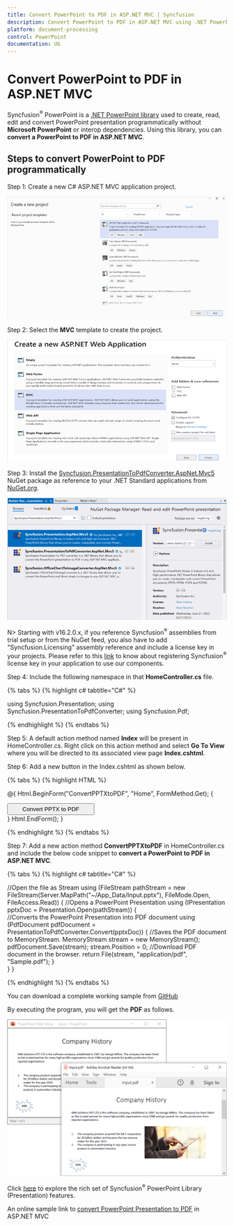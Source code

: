```yaml
---
title: Convert PowerPoint to PDF in ASP.NET MVC | Syncfusion
description: Convert PowerPoint to PDF in ASP.NET MVC using .NET PowerPoint library (Presentation) without Microsoft PowerPoint or interop dependencies.
platform: document-processing
control: PowerPoint
documentation: UG
---
```


# Convert PowerPoint to PDF in ASP.NET MVC

Syncfusion<sup>&reg;</sup> PowerPoint is a [.NET PowerPoint library](https://www.syncfusion.com/document-processing/powerpoint-framework/net) used to create, read, edit and convert PowerPoint presentation programmatically without **Microsoft PowerPoint** or interop dependencies. Using this library, you can **convert a PowerPoint to PDF in ASP.NET MVC**.

## Steps to convert PowerPoint to PDF programmatically

Step 1: Create a new C# ASP.NET MVC application project.

![Create ASP.NET MVC project](Workingwith-MVC/Project-Open-and-Save.png)

Step 2: Select the **MVC** template to create the project.

![Select MVC template](Workingwith-MVC/MVC-Open-and-Save.png)

Step 3: Install the [Syncfusion.PresentationToPdfConverter.AspNet.Mvc5](https://www.nuget.org/packages/Syncfusion.PresentationToPdfConverter.AspNet.Mvc5) NuGet package as reference to your .NET Standard applications from [NuGet.org](https://www.nuget.org/).

![Install Syncfusion.PresentationToPdfConverter.AspNet.Mvc5 Nuget Package](Workingwith-MVC/Nuget-Open-and-Save.png)

N> Starting with v16.2.0.x, if you reference Syncfusion<sup>&reg;</sup> assemblies from trial setup or from the NuGet feed, you also have to add "Syncfusion.Licensing" assembly reference and include a license key in your projects. Please refer to this [link](https://help.syncfusion.com/common/essential-studio/licensing/overview) to know about registering Syncfusion<sup>&reg;</sup> license key in your application to use our components.

Step 4: Include the following namespace in that **HomeController.cs** file.

{% tabs %}
{% highlight c# tabtitle="C#" %}

using Syncfusion.Presentation;
using Syncfusion.PresentationToPdfConverter;
using Syncfusion.Pdf;

{% endhighlight %}
{% endtabs %}

Step 5: A default action method named **Index** will be present in HomeController.cs. Right click on this action method and select **Go To View** where you will be directed to its associated view page **Index.cshtml**.

Step 6: Add a new button in the Index.cshtml as shown below.

{% tabs %}
{% highlight HTML %}

@{
    Html.BeginForm("ConvertPPTXtoPDF", "Home", FormMethod.Get);
    {
        <br />
        <div>
            <input type="submit" value="Convert PPTX to PDF" style="width:200px;height:27px" />
        </div>
    }
    Html.EndForm();
}

{% endhighlight %}
{% endtabs %}

Step 7: Add a new action method **ConvertPPTXtoPDF** in HomeController.cs and include the below code snippet to **convert a PowerPoint to PDF in ASP.NET MVC**.

{% tabs %}
{% highlight c# tabtitle="C#" %}

//Open the file as Stream
using (FileStream pathStream = new FileStream(Server.MapPath("~/App_Data/Input.pptx"), FileMode.Open, FileAccess.Read))
{
    //Opens a PowerPoint Presentation
    using (IPresentation pptxDoc = Presentation.Open(pathStream))
    {     
        //Converts the PowerPoint Presentation into PDF document
        using (PdfDocument pdfDocument = PresentationToPdfConverter.Convert(pptxDoc))
        {
            //Saves the PDF document to MemoryStream.
            MemoryStream stream = new MemoryStream();
            pdfDocument.Save(stream);
            stream.Position = 0;
            //Download PDF document in the browser.
            return File(stream, "application/pdf", "Sample.pdf");
        }                    
    }
}

{% endhighlight %}
{% endtabs %}

You can download a complete working sample from [GitHub](https://github.com/SyncfusionExamples/PowerPoint-Examples/tree/master/PPTX-to-PDF-conversion/Convert-PowerPoint-presentation-to-PDF/ASP.NET-MVC)

By executing the program, you will get the **PDF** as follows.

![Converted PDF from PowerPoint in ASP.NET MVC](PPTXtoPDF_images/Output_PowerPoint_Presentation_to-PDF.png)

Click [here](https://www.syncfusion.com/document-processing/powerpoint-framework/net) to explore the rich set of Syncfusion<sup>&reg;</sup> PowerPoint Library (Presentation) features.

An online sample link to [convert PowerPoint Presentation to PDF](https://ej2.syncfusion.com/aspnetmvc/PowerPoint/PPTXToPdf#/material3) in ASP.NET MVC 